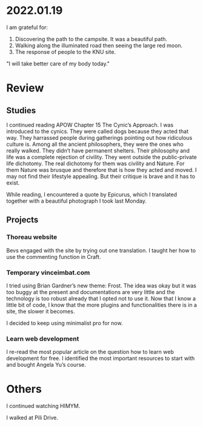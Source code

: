 # 2022.01.19

I am grateful for:

1. Discovering the path to the campsite. It was a beautiful path.
2. Walking along the illuminated road then seeing the large red moon.
3. The response of people to the KNU site.

"I will take better care of my body today."

# Review

## Studies

I continued reading APOW Chapter 15 The Cynic’s Approach. I was introduced to the cynics. They were called dogs because they acted that way. They harrassed people during gatherings pointing out how ridiculous culture is. Among all the ancient philosophers, they were the ones who really walked. They didn’t have permanent shelters. Their philosophy and life was a complete rejection of civility. They went outside the public-private life dichotomy. The real dichotomy for them was civility and Nature. For them Nature was brusque and therefore that is how they acted and moved. I may not find their lifestyle appealing. But their critique is brave and it has to exist.

While reading, I encountered a quote by Epicurus, which I translated together with a beautiful photograph I took last Monday.

## Projects

### Thoreau website

Bevs engaged with the site by trying out one translation. I taught her how to use the commenting function in Craft.

### Temporary vinceimbat.com

I tried using Brian Gardner’s new theme: Frost. The idea was okay but it was too buggy at the present and documentations are very little and the technology is too robust already that I opted not to use it. Now that I know a little bit of code, I know that the more plugins and functionalities there is in a site, the slower it becomes.

I decided to keep using minimalist pro for now.

### Learn web development

I re-read the most popular article on the question how to learn web development for free. I identified the most important resources to start with and bought Angela Yu’s course.

# Others

I continued watching HIMYM.

I walked at Pili Drive.

